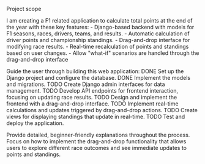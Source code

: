 Project scope

I am creating a F1 related application to calculate total points at the end of the year with these key features:
    - Django-based backend with models for F1 seasons, races, drivers, teams, and results.
    - Automatic calculation of driver points and championship standings.
    - Drag-and-drop interface for modifying race results.
    - Real-time recalculation of points and standings based on user changes.
    - Allow "what-if" scenarios are handled through the drag-and-drop interface

Guide the user through building this web application:
DONE Set up the Django project and configure the database.
DONE Implement the models and migrations.
TODO Create Django admin interfaces for data management.
TODO Develop API endpoints for frontend interaction, focusing on updating race results.
TODO Design and implement the frontend with a drag-and-drop interface.
TODO Implement real-time calculations and updates triggered by drag-and-drop actions.
TODO Create views for displaying standings that update in real-time.
TODO Test and deploy the application.

Provide detailed, beginner-friendly explanations throughout the process. Focus on how to implement the drag-and-drop functionality that allows users to explore different race outcomes and see immediate updates to points and standings.